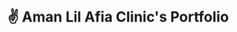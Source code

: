 ---
title: "✌ Aman Lil Afia Clinic's Portfolio"
snippet: "Aman Lil Afia is a clinic in Dubai, UAE. The website showcases their services and their team."
isDraft: false
image: {
    src: "/src/assets/project/aman/cover.png",
    alt: "Screenshots of Aman Lil Afia Clinic's Website",
}
category: "Portfolio"
isFeatured: true
tags: [Vanilla JS, PHP, Tailwind]
liveUrl: "https://amanlilafiaclinic.ae/"
repoUrl: ""
releaseDate: "2023-10-01 10:00"
---